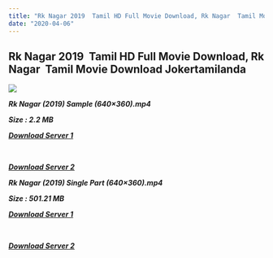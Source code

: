 ```yaml
---
title: "Rk Nagar 2019  Tamil HD Full Movie Download, Rk Nagar  Tamil Movie Download Jokertamilanda"
date: "2020-04-06"
---
```


## Rk Nagar 2019  Tamil HD Full Movie Download, Rk Nagar  Tamil Movie Download Jokertamilanda

![](https://images.moviebuff.com/057a482f-99f1-4676-9db1-1972653deaac?w=1000)

_**Rk Nagar (2019) Sample (640×360).mp4**_

_**Size : 2.2 MB**_

_**[Download Server 1](http://c1.wetransfer.vip/files/Tamil{a3b04ca4513862e5e6faa05865f310bf9da13080b46bbc045b167bb82cb0d9ff}20Movies/Tamil{a3b04ca4513862e5e6faa05865f310bf9da13080b46bbc045b167bb82cb0d9ff}202019{a3b04ca4513862e5e6faa05865f310bf9da13080b46bbc045b167bb82cb0d9ff}20Movies/Rk{a3b04ca4513862e5e6faa05865f310bf9da13080b46bbc045b167bb82cb0d9ff}20Nagar{a3b04ca4513862e5e6faa05865f310bf9da13080b46bbc045b167bb82cb0d9ff}20(2019)/Rk{a3b04ca4513862e5e6faa05865f310bf9da13080b46bbc045b167bb82cb0d9ff}20Nagar{a3b04ca4513862e5e6faa05865f310bf9da13080b46bbc045b167bb82cb0d9ff}20(2019){a3b04ca4513862e5e6faa05865f310bf9da13080b46bbc045b167bb82cb0d9ff}20Proper{a3b04ca4513862e5e6faa05865f310bf9da13080b46bbc045b167bb82cb0d9ff}20HDRip/Rk{a3b04ca4513862e5e6faa05865f310bf9da13080b46bbc045b167bb82cb0d9ff}20Nagar{a3b04ca4513862e5e6faa05865f310bf9da13080b46bbc045b167bb82cb0d9ff}20(2019){a3b04ca4513862e5e6faa05865f310bf9da13080b46bbc045b167bb82cb0d9ff}20Sample{a3b04ca4513862e5e6faa05865f310bf9da13080b46bbc045b167bb82cb0d9ff}20(640x360).mp4)**_

_**[  
](http://c1.wetransfer.vip/files/Tamil{a3b04ca4513862e5e6faa05865f310bf9da13080b46bbc045b167bb82cb0d9ff}20Movies/Tamil{a3b04ca4513862e5e6faa05865f310bf9da13080b46bbc045b167bb82cb0d9ff}202019{a3b04ca4513862e5e6faa05865f310bf9da13080b46bbc045b167bb82cb0d9ff}20Movies/Rk{a3b04ca4513862e5e6faa05865f310bf9da13080b46bbc045b167bb82cb0d9ff}20Nagar{a3b04ca4513862e5e6faa05865f310bf9da13080b46bbc045b167bb82cb0d9ff}20(2019)/Rk{a3b04ca4513862e5e6faa05865f310bf9da13080b46bbc045b167bb82cb0d9ff}20Nagar{a3b04ca4513862e5e6faa05865f310bf9da13080b46bbc045b167bb82cb0d9ff}20(2019){a3b04ca4513862e5e6faa05865f310bf9da13080b46bbc045b167bb82cb0d9ff}20Proper{a3b04ca4513862e5e6faa05865f310bf9da13080b46bbc045b167bb82cb0d9ff}20HDRip/Rk{a3b04ca4513862e5e6faa05865f310bf9da13080b46bbc045b167bb82cb0d9ff}20Nagar{a3b04ca4513862e5e6faa05865f310bf9da13080b46bbc045b167bb82cb0d9ff}20(2019){a3b04ca4513862e5e6faa05865f310bf9da13080b46bbc045b167bb82cb0d9ff}20Sample{a3b04ca4513862e5e6faa05865f310bf9da13080b46bbc045b167bb82cb0d9ff}20(640x360).mp4)**_

_**[Download Server 2](http://c1.wetransfer.vip/files/Tamil{a3b04ca4513862e5e6faa05865f310bf9da13080b46bbc045b167bb82cb0d9ff}20Movies/Tamil{a3b04ca4513862e5e6faa05865f310bf9da13080b46bbc045b167bb82cb0d9ff}202019{a3b04ca4513862e5e6faa05865f310bf9da13080b46bbc045b167bb82cb0d9ff}20Movies/Rk{a3b04ca4513862e5e6faa05865f310bf9da13080b46bbc045b167bb82cb0d9ff}20Nagar{a3b04ca4513862e5e6faa05865f310bf9da13080b46bbc045b167bb82cb0d9ff}20(2019)/Rk{a3b04ca4513862e5e6faa05865f310bf9da13080b46bbc045b167bb82cb0d9ff}20Nagar{a3b04ca4513862e5e6faa05865f310bf9da13080b46bbc045b167bb82cb0d9ff}20(2019){a3b04ca4513862e5e6faa05865f310bf9da13080b46bbc045b167bb82cb0d9ff}20Proper{a3b04ca4513862e5e6faa05865f310bf9da13080b46bbc045b167bb82cb0d9ff}20HDRip/Rk{a3b04ca4513862e5e6faa05865f310bf9da13080b46bbc045b167bb82cb0d9ff}20Nagar{a3b04ca4513862e5e6faa05865f310bf9da13080b46bbc045b167bb82cb0d9ff}20(2019){a3b04ca4513862e5e6faa05865f310bf9da13080b46bbc045b167bb82cb0d9ff}20Sample{a3b04ca4513862e5e6faa05865f310bf9da13080b46bbc045b167bb82cb0d9ff}20(640x360).mp4)**_

**_Rk Nagar (2019) Single Part (640×360).mp4_**

**_Size : 501.21 MB_**

**_[Download Server 1](http://c1.wetransfer.vip/files/Tamil{a3b04ca4513862e5e6faa05865f310bf9da13080b46bbc045b167bb82cb0d9ff}20Movies/Tamil{a3b04ca4513862e5e6faa05865f310bf9da13080b46bbc045b167bb82cb0d9ff}202019{a3b04ca4513862e5e6faa05865f310bf9da13080b46bbc045b167bb82cb0d9ff}20Movies/Rk{a3b04ca4513862e5e6faa05865f310bf9da13080b46bbc045b167bb82cb0d9ff}20Nagar{a3b04ca4513862e5e6faa05865f310bf9da13080b46bbc045b167bb82cb0d9ff}20(2019)/Rk{a3b04ca4513862e5e6faa05865f310bf9da13080b46bbc045b167bb82cb0d9ff}20Nagar{a3b04ca4513862e5e6faa05865f310bf9da13080b46bbc045b167bb82cb0d9ff}20(2019){a3b04ca4513862e5e6faa05865f310bf9da13080b46bbc045b167bb82cb0d9ff}20Proper{a3b04ca4513862e5e6faa05865f310bf9da13080b46bbc045b167bb82cb0d9ff}20HDRip/Rk{a3b04ca4513862e5e6faa05865f310bf9da13080b46bbc045b167bb82cb0d9ff}20Nagar{a3b04ca4513862e5e6faa05865f310bf9da13080b46bbc045b167bb82cb0d9ff}20(2019){a3b04ca4513862e5e6faa05865f310bf9da13080b46bbc045b167bb82cb0d9ff}20Single{a3b04ca4513862e5e6faa05865f310bf9da13080b46bbc045b167bb82cb0d9ff}20Part{a3b04ca4513862e5e6faa05865f310bf9da13080b46bbc045b167bb82cb0d9ff}20(640x360).mp4)_**

**_[  
](http://c1.wetransfer.vip/files/Tamil{a3b04ca4513862e5e6faa05865f310bf9da13080b46bbc045b167bb82cb0d9ff}20Movies/Tamil{a3b04ca4513862e5e6faa05865f310bf9da13080b46bbc045b167bb82cb0d9ff}202019{a3b04ca4513862e5e6faa05865f310bf9da13080b46bbc045b167bb82cb0d9ff}20Movies/Rk{a3b04ca4513862e5e6faa05865f310bf9da13080b46bbc045b167bb82cb0d9ff}20Nagar{a3b04ca4513862e5e6faa05865f310bf9da13080b46bbc045b167bb82cb0d9ff}20(2019)/Rk{a3b04ca4513862e5e6faa05865f310bf9da13080b46bbc045b167bb82cb0d9ff}20Nagar{a3b04ca4513862e5e6faa05865f310bf9da13080b46bbc045b167bb82cb0d9ff}20(2019){a3b04ca4513862e5e6faa05865f310bf9da13080b46bbc045b167bb82cb0d9ff}20Proper{a3b04ca4513862e5e6faa05865f310bf9da13080b46bbc045b167bb82cb0d9ff}20HDRip/Rk{a3b04ca4513862e5e6faa05865f310bf9da13080b46bbc045b167bb82cb0d9ff}20Nagar{a3b04ca4513862e5e6faa05865f310bf9da13080b46bbc045b167bb82cb0d9ff}20(2019){a3b04ca4513862e5e6faa05865f310bf9da13080b46bbc045b167bb82cb0d9ff}20Single{a3b04ca4513862e5e6faa05865f310bf9da13080b46bbc045b167bb82cb0d9ff}20Part{a3b04ca4513862e5e6faa05865f310bf9da13080b46bbc045b167bb82cb0d9ff}20(640x360).mp4)_**

**_[Download Server 2](http://c1.wetransfer.vip/files/Tamil{a3b04ca4513862e5e6faa05865f310bf9da13080b46bbc045b167bb82cb0d9ff}20Movies/Tamil{a3b04ca4513862e5e6faa05865f310bf9da13080b46bbc045b167bb82cb0d9ff}202019{a3b04ca4513862e5e6faa05865f310bf9da13080b46bbc045b167bb82cb0d9ff}20Movies/Rk{a3b04ca4513862e5e6faa05865f310bf9da13080b46bbc045b167bb82cb0d9ff}20Nagar{a3b04ca4513862e5e6faa05865f310bf9da13080b46bbc045b167bb82cb0d9ff}20(2019)/Rk{a3b04ca4513862e5e6faa05865f310bf9da13080b46bbc045b167bb82cb0d9ff}20Nagar{a3b04ca4513862e5e6faa05865f310bf9da13080b46bbc045b167bb82cb0d9ff}20(2019){a3b04ca4513862e5e6faa05865f310bf9da13080b46bbc045b167bb82cb0d9ff}20Proper{a3b04ca4513862e5e6faa05865f310bf9da13080b46bbc045b167bb82cb0d9ff}20HDRip/Rk{a3b04ca4513862e5e6faa05865f310bf9da13080b46bbc045b167bb82cb0d9ff}20Nagar{a3b04ca4513862e5e6faa05865f310bf9da13080b46bbc045b167bb82cb0d9ff}20(2019){a3b04ca4513862e5e6faa05865f310bf9da13080b46bbc045b167bb82cb0d9ff}20Single{a3b04ca4513862e5e6faa05865f310bf9da13080b46bbc045b167bb82cb0d9ff}20Part{a3b04ca4513862e5e6faa05865f310bf9da13080b46bbc045b167bb82cb0d9ff}20(640x360).mp4)_**
